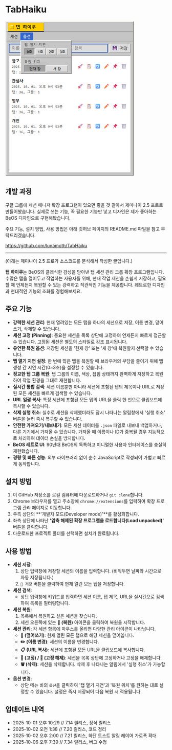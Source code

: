 # TabHaiku

![TabHiaku](https://raw.githubusercontent.com/lunamoth/TabHaiku/refs/heads/main/251001_TabHaiku_7.14_Screenshot.png)

## 개발 과정

구글 크롬에 세션 매니저 확장 프로그램이 있으면 좋을 것 같아서 제미나이 2.5 프로로 만들어봤습니다. 실제로 쓰는 기능, 꼭 필요한 기능만 넣고 디자인은 제가 좋아하는 BeOS 디자인으로 구현해봤습니다.

주요 기능, 설치 방법, 사용 방법은 아래 깃허브 페이지의 README.md 파일을 참고 부탁드리겠습니다.

https://github.com/lunamoth/TabHaiku

---

(아래는 제미나이 2.5 프로가 소스코드를 분석해서 작성한 글입니다.)

**탭 하이쿠**는 BeOS의 클래식한 감성을 담아낸 탭 세션 관리 크롬 확장 프로그램입니다. 수많은 탭을 열어두고 작업하는 사용자를 위해, 현재 작업 세션을 손쉽게 저장하고, 필요할 때 언제든지 복원할 수 있는 강력하고 직관적인 기능을 제공합니다. 레트로한 디자인과 현대적인 기능의 조화를 경험해보세요.

## 주요 기능

*   **강력한 세션 관리**: 현재 열려있는 모든 탭을 하나의 세션으로 저장, 이름 변경, 덮어쓰기, 삭제할 수 있습니다.
*   **세션 고정 (Pinning)**: 중요한 세션을 목록 상단에 고정하여 언제든지 빠르게 접근할 수 있습니다. 고정된 세션은 별도의 스타일로 강조 표시됩니다.
*   **유연한 복원 옵션**: 저장된 세션을 '현재 창' 또는 '새 창'에 복원할지 선택할 수 있습니다.
*   **탭 열기 지연 설정**: 한 번에 많은 탭을 복원할 때 브라우저의 부담을 줄이기 위해 탭 생성 간 지연 시간(0~3초)을 설정할 수 있습니다.
*   **정교한 탭 그룹 복원**: 탭 그룹의 이름, 색상, 접힘 상태까지 완벽하게 저장하고 복원하여 작업 환경을 그대로 재현합니다.
*   **실시간 통합 검색**: 세션 이름뿐만 아니라 세션에 포함된 탭의 제목이나 URL로 저장된 모든 세션을 빠르게 검색할 수 있습니다.
*   **URL 일괄 복사**: 특정 세션에 포함된 모든 탭의 URL을 클릭 한 번으로 클립보드에 복사할 수 있습니다.
*   **삭제 실행 취소**: 실수로 세션을 삭제했더라도 잠시 나타나는 알림창에서 '실행 취소' 버튼을 눌러 즉시 복구할 수 있습니다.
*   **안전한 가져오기/내보내기**: 모든 세션 데이터를 `.json` 파일로 내보내 백업하거나, 다른 기기에서 가져올 수 있습니다. 가져올 때 이름이나 ID가 중복될 경우 지능적으로 처리하여 데이터 손실을 방지합니다.
*   **BeOS 레트로 UI**: 90년대 BeOS의 독특하고 미니멀한 사용자 인터페이스를 충실히 재현했습니다.
*   **경량 및 빠른 성능**: 외부 라이브러리 없이 순수 JavaScript로 작성되어 가볍고 빠르게 동작합니다.

## 설치 방법

1.  이 GitHub 저장소를 로컬 컴퓨터에 다운로드하거나 `git clone`합니다.
2.  Chrome 브라우저를 열고 주소창에 `chrome://extensions`를 입력하여 확장 프로그램 관리 페이지로 이동합니다.
3.  우측 상단의 **'개발자 모드(Developer mode)'**를 활성화합니다.
4.  좌측 상단에 나타난 **'압축 해제된 확장 프로그램을 로드합니다(Load unpacked)'** 버튼을 클릭합니다.
5.  다운로드한 프로젝트 폴더를 선택하면 설치가 완료됩니다.

## 사용 방법

*   **세션 저장**:
    1.  상단 입력창에 저장할 세션의 이름을 입력합니다. (비워두면 날짜와 시간으로 자동 저장됩니다.)
    2.  `💾 저장` 버튼을 클릭하여 현재 열린 모든 탭을 저장합니다.
*   **세션 검색**:
    *   상단 입력창에 키워드를 입력하면 세션 이름, 탭 제목, URL을 실시간으로 검색하여 목록을 필터링합니다.
*   **세션 복원**:
    1.  목록에서 복원하고 싶은 세션을 찾습니다.
    2.  세션 오른쪽에 있는 **🚀 (복원)** 아이콘을 클릭하여 복원을 시작합니다.
*   **세션 관리**: 각 세션 항목에 마우스를 올리면 다양한 관리 아이콘이 나타납니다.
    *   **🔄 (덮어쓰기)**: 현재 열린 모든 탭으로 해당 세션을 덮어씁니다.
    *   **✏️ (이름 변경)**: 세션의 이름을 변경합니다.
    *   **📋 (URL 복사)**: 세션에 포함된 모든 URL을 클립보드에 복사합니다.
    *   **📌 (고정) / 📍 (고정 해제)**: 세션을 목록 상단에 고정하거나 고정을 해제합니다.
    *   **🗑️ (삭제)**: 세션을 삭제합니다. 삭제 후 나타나는 알림에서 '실행 취소'가 가능합니다.
*   **옵션 변경**:
    *   상단 메뉴 바의 `옵션`을 클릭하여 '탭 열기 지연'과 '복원 위치'를 원하는 대로 설정할 수 있습니다. 설정은 즉시 저장되어 다음 복원 시 적용됩니다.

## 업데이트 내역
* 2025-10-01 오후 10:29 // 7.14 릴리스, 정식 릴리스
* 2025-10-02 오전 1:38 // 7.20 릴리스, 코드 정리
* 2025-10-02 오후 2:00 // 7.21 릴리스, 하단 토스트 알림 레이어 가로폭 확대
* 2025-10-06 오후 7:39 // 7.34 릴리스, 버그 수정
